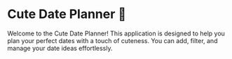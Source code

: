 # Cute Date Planner 💖

Welcome to the Cute Date Planner! This application is designed to help you plan your perfect dates with a touch of cuteness. You can add, filter, and manage your date ideas effortlessly.
